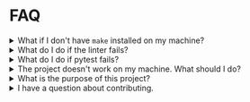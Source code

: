 # FAQ

<details>
<summary>What if I don't have <code>make</code> installed on my machine?</summary>
<br>
You can refer to the <a href="https://github.com/ryansurf/cli-surf/blob/main/makefile">Makefile</a>. 
Instead of running a command like <code>make run</code>, you can run the command below it: <code>poetry run python src/server.py</code>
<br>
</details>

<details>
<summary>What do I do if the linter fails?</summary>
<br>
If the linter fails, you can run <code>make format</code>, which may fix the issues for you! If not, it will tell you
what needs to be fixed in the output.
<br>
</details>

<details>
<summary>What do I do if pytest fails?</summary>
<br>
If pytest fails, make sure you haven't broken anything unintentionally. Often, new changes in code will result in the unit tests breaking. Functions may now be returning different values/types which the tests do not expect. Please, try to debug any tests you may have broken!
<br>
</details>

<details>
<summary>The project doesn't work on my machine. What should I do?</summary>
<br>
cli-surf is a new project, and things break. If you come across any bugs, please submit an <a href="https://github.com/ryansurf/cli-surf/issues/new">issue!</a>
<br>
</details>

<details>
<summary>What is the purpose of this project?</summary>
<br>
I had a small spare monitor that could only display a terminal screen, so I used it to display the weather via <a href="https://github.com/chubin/wttr.in">wttr.in</a>. I like to surf,
and figured it would be useful to display surf data along with the weather. That is where I got the idea for cli-surf!
<br>
</details>

<details>
<summary>I have a question about contributing.</summary>
<br>
Please refer to the <a href="https://github.com/ryansurf/cli-surf/blob/main/CONTRIBUTING.md">contributing</a> file, or ask a question on the Discord/Discussions page.
<br>
</details>